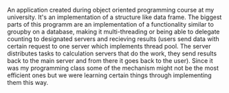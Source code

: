 An application created during object oriented programming course at my university.
It's an implementation of a structure like data frame. The biggest parts of this programm are an implementation of a functionality similar to
groupby on a database, making it multi-threading or being able to delegate counting to designated servers and recieving results
(users send data with certain request to one server which implements thread pool. The server distributes tasks to calculation servers
that do the work, they send results back to the main server and from there it goes back to the user).
Since it was my programming class some of the mechanism might not be the most efficient ones but we were learning certain things through
implementing them this way.
